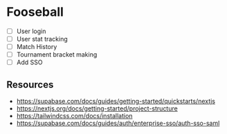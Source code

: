 # Fooseball

-   [ ] User login
-   [ ] User stat tracking
-   [ ] Match History
-   [ ] Tournament bracket making
-   [ ] Add SSO

## Resources

-   <https://supabase.com/docs/guides/getting-started/quickstarts/nextjs>
-   <https://nextjs.org/docs/getting-started/project-structure>
-   <https://tailwindcss.com/docs/installation>
-   <https://supabase.com/docs/guides/auth/enterprise-sso/auth-sso-saml>